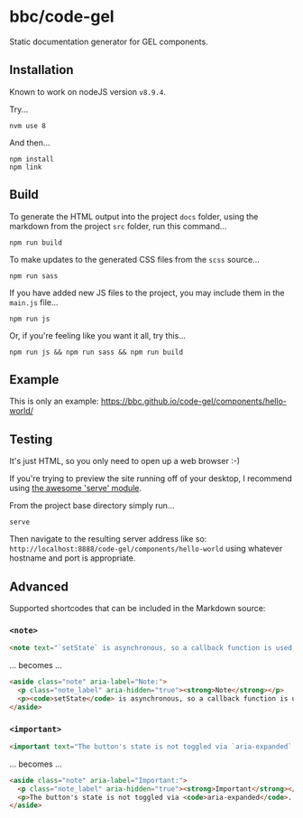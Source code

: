 # bbc/code-gel

Static documentation generator for GEL components.

## Installation

Known to work on nodeJS version `v8.9.4`.

Try...

`nvm use 8`

And then...

```
npm install
npm link
```

## Build

To generate the HTML output into the project `docs` folder, using the markdown from the project `src` folder, run this command...

`npm run build`

To make updates to the generated CSS files from the `scss` source...

`npm run sass`

If you have added new JS files to the project, you may include them in the `main.js` file...

`npm run js`

Or, if you're feeling like you want it all, try this...

`npm run js && npm run sass && npm run build`

## Example

This is only an example: https://bbc.github.io/code-gel/components/hello-world/

## Testing

It's just HTML, so you only need to open up a web browser :-)

If you're trying to preview the site running off of your desktop, I recommend using [the awesome 'serve' module](https://www.npmjs.com/package/serve).

From the project base directory simply run...

`serve`

Then navigate to the resulting server address like so: `http://localhost:8888/code-gel/components/hello-world` using whatever hostname and port is appropriate.

## Advanced

Supported shortcodes that can be included in the Markdown source:

### `<note>`

```html
<note text="`setState` is asynchronous, so a callback function is used to trigger the `focus()` method." />
```

... becomes ...

```html
<aside class="note" aria-label="Note:">
  <p class="note_label" aria-hidden="true"><strong>Note</strong></p>
  <p><code>setState</code> is asynchronous, so a callback function is used to trigger the <code>focus()</code> method.</p>
</aside>
```

### `<important>`

```html
<important text="The button's state is not toggled via `aria-expanded`. This is because the button label changes, and a simultaneous change in state would result in contradictory information." />
```

... becomes ...

```html
<aside class="note" aria-label="Important:">
  <p class="note_label" aria-hidden="true"><strong>Important</strong></p>
  <p>The button's state is not toggled via <code>aria-expanded</code>. This is because the button label changes, and a simultaneous change in state would result in contradictory information.</p>
</aside>
```
